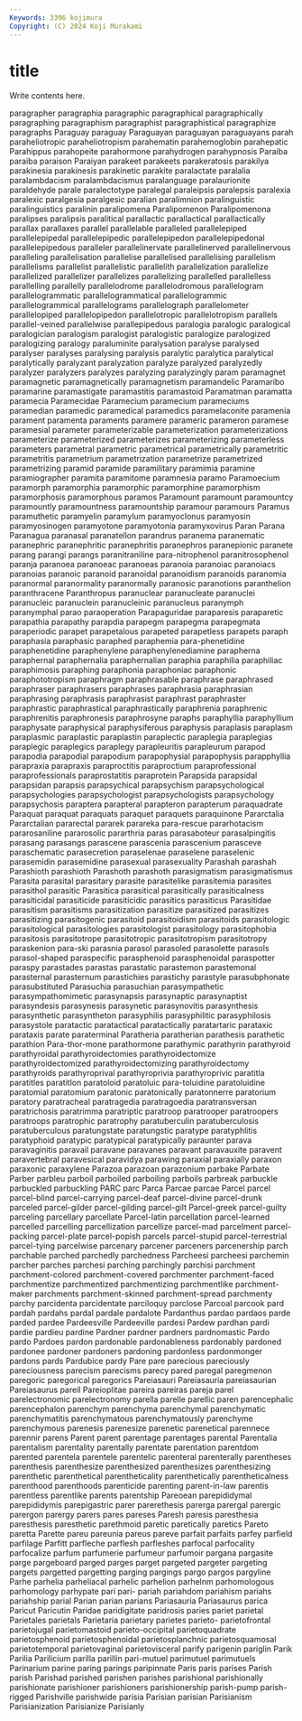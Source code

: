 ```yaml
---
Keywords: 3396 kojimura
Copyright: (C) 2024 Koji Murakami
---
```


# title

Write contents here.



paragrapher paragraphia paragraphic paragraphical paragraphically paragraphing
paragraphism paragraphist paragraphistical paragraphize paragraphs Paraguay paraguay Paraguayan paraguayan paraguayans
parah paraheliotropic paraheliotropism parahematin parahemoglobin parahepatic Parahippus parahopeite parahormone parahydrogen
parahypnosis Paraiba paraiba paraison Paraiyan parakeet parakeets parakeratosis parakilya parakinesia
parakinesis parakinetic parakite paralactate paralalia paralambdacism paralambdacismus paralanguage paralaurionite paraldehyde
parale paralectotype paralegal paraleipsis paralepsis paralexia paralexic paralgesia paralgesic paralian
paralimnion paralinguistic paralinguistics paralinin paralipomena Paralipomenon Paralipomenona paralipses paralipsis paralitical
parallactic parallactical parallactically parallax parallaxes parallel parallelable paralleled parallelepiped parallelepipedal
parallelepipedic parallelepipedon parallelepipedonal parallelepipedous paralleler parallelinervate parallelinerved parallelinervous paralleling parallelisation
parallelise parallelised parallelising parallelism parallelisms parallelist parallelistic parallelith parallelization parallelize
parallelized parallelizer parallelizes parallelizing parallelled parallelless parallelling parallelly parallelodrome parallelodromous
parallelogram parallelogrammatic parallelogrammatical parallelogrammic parallelogrammical parallelograms parallelograph parallelometer parallelopiped parallelopipedon
parallelotropic parallelotropism parallels parallel-veined parallelwise parallepipedous paralogia paralogic paralogical paralogician
paralogism paralogist paralogistic paralogize paralogized paralogizing paralogy paraluminite paralysation paralyse
paralysed paralyser paralyses paralysing paralysis paralytic paralytica paralytical paralytically paralyzant
paralyzation paralyze paralyzed paralyzedly paralyzer paralyzers paralyzes paralyzing paralyzingly param
paramagnet paramagnetic paramagnetically paramagnetism paramandelic Paramaribo paramarine paramastigate paramastitis paramastoid
Paramatman paramatta paramecia Paramecidae Paramecium paramecium parameciums paramedian paramedic paramedical
paramedics paramelaconite paramenia parament paramenta paraments paramere parameric parameron paramese
paramesial parameter parameterizable parameterization parameterizations parameterize parameterized parameterizes parameterizing parameterless
parameters parametral parametric parametrical parametrically parametritic parametritis parametrium parametrization parametrize
parametrized parametrizing paramid paramide paramilitary paramimia paramine paramiographer paramita paramitome
paramnesia paramo Paramoecium paramorph paramorphia paramorphic paramorphine paramorphism paramorphosis paramorphous
paramos Paramount paramount paramountcy paramountly paramountness paramountship paramour paramours Paramus
paramuthetic paramyelin paramylum paramyoclonus paramyosin paramyosinogen paramyotone paramyotonia paramyxovirus Paran
Parana Paranagua paranasal paranatellon parandrus paranema paranematic paranephric paranephritic paranephritis
paranephros paranepionic paranete parang parangi parangs paranitraniline para-nitrophenol paranitrosophenol paranja
paranoea paranoeac paranoeas paranoia paranoiac paranoiacs paranoias paranoic paranoid paranoidal
paranoidism paranoids paranomia paranormal paranormality paranormally paranosic paranotions paranthelion paranthracene
Paranthropus paranuclear paranucleate paranuclei paranucleic paranuclein paranucleinic paranucleus paranymph paranymphal
parao paraoperation Parapaguridae paraparesis paraparetic parapathia parapathy parapdia parapegm parapegma
parapegmata paraperiodic parapet parapetalous parapeted parapetless parapets paraph paraphasia paraphasic
paraphed paraphemia para-phenetidine paraphenetidine paraphenylene paraphenylenediamine parapherna paraphernal paraphernalia paraphernalian
paraphia paraphilia paraphiliac paraphimosis paraphing paraphonia paraphoniac paraphonic paraphototropism paraphragm
paraphrasable paraphrase paraphrased paraphraser paraphrasers paraphrases paraphrasia paraphrasian paraphrasing paraphrasis
paraphrasist paraphrast paraphraster paraphrastic paraphrastical paraphrastically paraphrenia paraphrenic paraphrenitis paraphronesis
paraphrosyne paraphs paraphyllia paraphyllium paraphysate paraphysical paraphysiferous paraphysis paraplasis paraplasm
paraplasmic paraplastic paraplastin paraplectic paraplegia paraplegias paraplegic paraplegics paraplegy parapleuritis
parapleurum parapod parapodia parapodial parapodium parapophysial parapophysis parapphyllia parapraxia parapraxis
paraproctitis paraproctium paraprofessional paraprofessionals paraprostatitis paraprotein Parapsida parapsidal parapsidan parapsis
parapsychical parapsychism parapsychological parapsychologies parapsychologist parapsychologists parapsychology parapsychosis paraptera parapteral
parapteron parapterum paraquadrate Paraquat paraquat paraquats paraquet paraquets paraquinone Pararctalia
Pararctalian pararectal pararek parareka para-rescue pararhotacism pararosaniline pararosolic pararthria paras
parasaboteur parasalpingitis parasang parasangs parascene parascenia parascenium parasceve paraschematic parasecretion
paraselenae paraselene paraselenic parasemidin parasemidine parasexual parasexuality Parashah parashah Parashioth
parashioth Parashoth parashoth parasigmatism parasigmatismus Parasita parasital parasitary parasite parasitelike
parasitemia parasites parasithol parasitic Parasitica parasitical parasitically parasiticalness parasiticidal parasiticide
parasiticidic parasitics parasiticus Parasitidae parasitism parasitisms parasitization parasitize parasitized parasitizes
parasitizing parasitogenic parasitoid parasitoidism parasitoids parasitologic parasitological parasitologies parasitologist parasitology
parasitophobia parasitosis parasitotrope parasitotropic parasitotropism parasitotropy paraskenion para-ski parasnia parasol
parasoled parasolette parasols parasol-shaped paraspecific parasphenoid parasphenoidal paraspotter paraspy parastades
parastas parastatic parastemon parastemonal parasternal parasternum parastichies parastichy parastyle parasubphonate
parasubstituted Parasuchia parasuchian parasympathetic parasympathomimetic parasynapsis parasynaptic parasynaptist parasyndesis parasynesis
parasynetic parasynovitis parasynthesis parasynthetic parasyntheton parasyphilis parasyphilitic parasyphilosis parasystole paratactic
paratactical paratactically paratartaric parataxic parataxis parate paraterminal Paratheria paratherian parathesis
parathetic parathion Para-thor-mone parathormone parathymic parathyrin parathyroid parathyroidal parathyroidectomies parathyroidectomize
parathyroidectomized parathyroidectomizing parathyroidectomy parathyroids parathyroprival parathyroprivia parathyroprivic paratitla paratitles paratitlon
paratoloid paratoluic para-toluidine paratoluidine paratomial paratomium paratonic paratonically paratonnerre paratorium
paratory paratracheal paratragedia paratragoedia paratransversan paratrichosis paratrimma paratriptic paratroop paratrooper
paratroopers paratroops paratrophic paratrophy paratuberculin paratuberculosis paratuberculous paratungstate paratungstic paratype
paratyphlitis paratyphoid paratypic paratypical paratypically paraunter parava paravaginitis paravail paravane
paravanes paravant paravauxite paravent paravertebral paravesical paravidya parawing paraxial paraxially
paraxon paraxonic paraxylene Parazoa parazoan parazonium parbake Parbate Parber parbleu
parboil parboiled parboiling parboils parbreak parbuckle parbuckled parbuckling PARC parc
Parca Parcae parcae Parcel parcel parcel-blind parcel-carrying parcel-deaf parcel-divine parcel-drunk
parceled parcel-gilder parcel-gilding parcel-gilt Parcel-greek parcel-guilty parceling parcellary parcellate Parcel-latin
parcellation parcel-learned parcelled parcelling parcellization parcellize parcel-mad parcelment parcel-packing parcel-plate
parcel-popish parcels parcel-stupid parcel-terrestrial parcel-tying parcelwise parcenary parcener parceners parcenership
parch parchable parched parchedly parchedness Parcheesi parcheesi parchemin parcher parches
parchesi parching parchingly parchisi parchment parchment-colored parchment-covered parchmenter parchment-faced parchmentize
parchmentized parchmentizing parchmentlike parchment-maker parchments parchment-skinned parchment-spread parchmenty parchy parcidenta
parcidentate parciloquy parclose Parcoal parcook pard pardah pardahs pardal pardale
pardalote Pardanthus pardao pardaos parde parded pardee Pardeesville Pardeeville pardesi
Pardew pardhan pardi pardie pardieu pardine Pardner pardner pardners pardnomastic
Pardo pardo Pardoes pardon pardonable pardonableness pardonably pardoned pardonee pardoner
pardoners pardoning pardonless pardonmonger pardons pards Pardubice pardy Pare pare
parecious pareciously pareciousness parecism parecisms parecy pared paregal paregmenon paregoric
paregorical paregorics Pareiasauri Pareiasauria pareiasaurian Pareiasaurus pareil Pareioplitae pareira pareiras
pareja parel parelectronomic parelectronomy parella parelle parellic paren parencephalic parencephalon
parenchym parenchyma parenchymal parenchymatic parenchymatitis parenchymatous parenchymatously parenchyme parenchymous parenesis
parenesize parenetic parenetical parennece parennir parens Parent parent parentage parentages
parental Parentalia parentalism parentality parentally parentate parentation parentdom parented parentela
parentele parentelic parenteral parenterally parentheses parenthesis parenthesize parenthesized parenthesizes parenthesizing
parenthetic parenthetical parentheticality parenthetically parentheticalness parenthood parenthoods parenticide parenting parent-in-law
parentis parentless parentlike parents parentship Pareoean parepididymal parepididymis parepigastric parer
parerethesis parerga parergal parergic parergon parergy parers pares pareses Paresh
paresis paresthesia paresthesis paresthetic parethmoid paretic paretically paretics Pareto paretta
Parette pareu pareunia pareus pareve parfait parfaits parfey parfield parfilage
Parfitt parfleche parflesh parfleshes parfocal parfocality parfocalize parfum parfumerie parfumeur
parfumoir pargana pargasite parge pargeboard parged parges parget pargeted pargeter
pargeting pargets pargetted pargetting parging pargings pargo pargos pargyline Parhe
parhelia parheliacal parhelic parhelion parhelnm parhomologous parhomology parhypate pari pari-
pariah pariahdom pariahism pariahs pariahship parial Parian parian parians Pariasauria
Pariasaurus parica Paricut Paricutin Paridae paridigitate paridrosis paries pariet parietal
Parietales parietals Parietaria parietary parietes parieto- parietofrontal parietojugal parietomastoid parieto-occipital
parietoquadrate parietosphenoid parietosphenoidal parietosplanchnic parietosquamosal parietotemporal parietovaginal parietovisceral parify parigenin
pariglin Parik Parilia Parilicium parilla parillin pari-mutuel parimutuel parimutuels Parinarium
parine paring parings paripinnate Paris paris parises Parish parish Parishad
parished parishen parishes parishional parishionally parishionate parishioner parishioners parishionership parish-pump
parish-rigged Parishville parishwide parisia Parisian parisian Parisianism Parisianization Parisianize Parisianly

